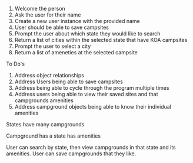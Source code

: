 1. Welcome the person
2. Ask the user for their name
3. Create a new user instance with the provided name
4. User should be able to save campsites
5. Prompt the user about which state they would like to search
6. Return a list of cities within the selected state that have KOA campsites
7. Prompt the user to select a city 
8. Return a list of ameneties at the selected campsite


To Do's
1. Address object relationships
2. Address Users being able to save campsites
3. Address being able to cycle through the program multiple times
4. Address users being able to view their saved sites and that campgrounds amenities
5. Address campground objects being able to know their individual amenities

States
    have many campgrounds

Campground
    has a state
    has amenities

User
    can search by state, then view campgrounds in that state and its amenities. User can save campgrounds that they like.


